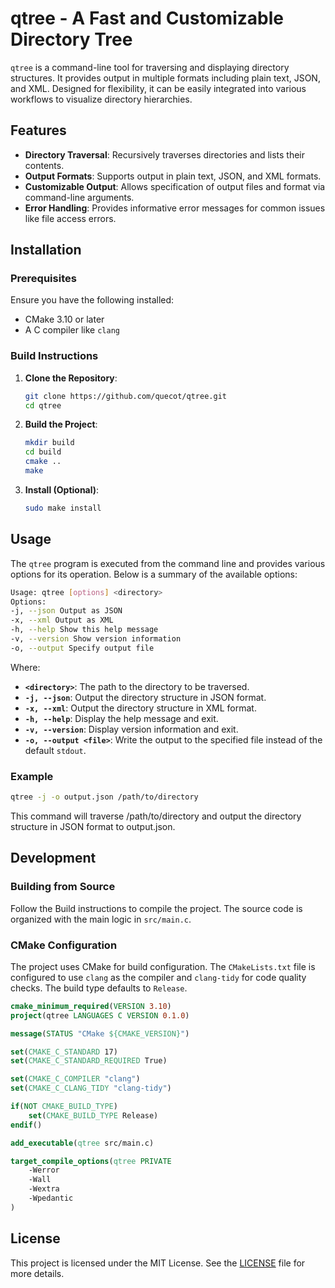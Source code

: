 # qtree - A Fast and Customizable Directory Tree

`qtree` is a command-line tool for traversing and displaying directory structures. It provides output in multiple formats including plain text, JSON, and XML. Designed for flexibility, it can be easily integrated into various workflows to visualize directory hierarchies.

## Features

- **Directory Traversal**: Recursively traverses directories and lists their contents.
- **Output Formats**: Supports output in plain text, JSON, and XML formats.
- **Customizable Output**: Allows specification of output files and format via command-line arguments.
- **Error Handling**: Provides informative error messages for common issues like file access errors.

## Installation

### Prerequisites

Ensure you have the following installed:

- CMake 3.10 or later
- A C compiler like `clang`

### Build Instructions

1. **Clone the Repository**:

   ```sh
   git clone https://github.com/quecot/qtree.git
   cd qtree
   ```

2. **Build the Project**:

   ```sh
   mkdir build
   cd build
   cmake ..
   make
   ```

3. **Install (Optional)**:
   ```sh
   sudo make install
   ```

## Usage

The `qtree` program is executed from the command line and provides various options for its operation. Below is a summary of the available options:

```sh
Usage: qtree [options] <directory>
Options:
-j, --json Output as JSON
-x, --xml Output as XML
-h, --help Show this help message
-v, --version Show version information
-o, --output Specify output file
```

Where:

- **`<directory>`**: The path to the directory to be traversed.
- **`-j, --json`**: Output the directory structure in JSON format.
- **`-x, --xml`**: Output the directory structure in XML format.
- **`-h, --help`**: Display the help message and exit.
- **`-v, --version`**: Display version information and exit.
- **`-o, --output <file>`**: Write the output to the specified file instead of the default `stdout`.

### Example

```sh
qtree -j -o output.json /path/to/directory
```

This command will traverse /path/to/directory and output the directory structure in JSON format to output.json.

## Development

### Building from Source

Follow the Build instructions to compile the project. The source code is organized with the main logic in `src/main.c`.

### CMake Configuration

The project uses CMake for build configuration. The `CMakeLists.txt` file is configured to use `clang` as the compiler and `clang-tidy` for code quality checks. The build type defaults to `Release`.

```cmake
cmake_minimum_required(VERSION 3.10)
project(qtree LANGUAGES C VERSION 0.1.0)

message(STATUS "CMake ${CMAKE_VERSION}")

set(CMAKE_C_STANDARD 17)
set(CMAKE_C_STANDARD_REQUIRED True)

set(CMAKE_C_COMPILER "clang")
set(CMAKE_C_CLANG_TIDY "clang-tidy")

if(NOT CMAKE_BUILD_TYPE)
    set(CMAKE_BUILD_TYPE Release)
endif()

add_executable(qtree src/main.c)

target_compile_options(qtree PRIVATE
    -Werror
    -Wall
    -Wextra
    -Wpedantic
)
```

## License

This project is licensed under the MIT License. See the [LICENSE](LICENSE.md) file for more details.
